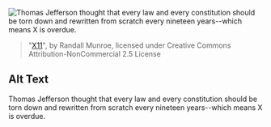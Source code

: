 ![Thomas Jefferson thought that every law and every constitution should be torn down and rewritten from scratch every nineteen years--which means X is overdue.](https://imgs.xkcd.com/comics/x11.png)
> "[X11](https://xkcd.com/963/)", by Randall Munroe, licensed under Creative Commons Attribution-NonCommercial 2.5 License

## Alt Text
Thomas Jefferson thought that every law and every constitution should be torn down and rewritten from scratch every nineteen years--which means X is overdue.
